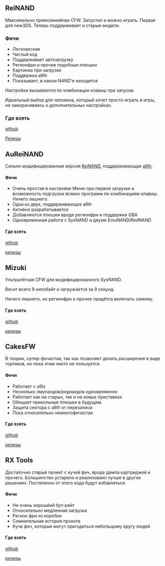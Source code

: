## ReiNAND

Максимально прямолинейная CFW. Запустил и можно играть. Первая для new3DS. Теперь поддерживает и старые модели.

### Фичи

* Легковесная
* Чистый код
* Поддерживает автозагрузку
* Регионфри и прочие подобные плюшки
* Картинки при загрузке
* Поддержка a9lh
* Показывает, в каком NAND'е находится

Настройки вызываются по комбинации клавиш при запуске.

Идеальный выбор для человека, который хочет просто играть в игры, не заморачиваясь о дополнительных настройках.

### Где взять
[github](https://github.com/Reisyukaku/ReiNand)

[Релизы](https://github.com/Reisyukaku/ReiNand/releases)

## AuReiNAND

Сильно модифицированная версия [ReiNAND](https://github.com/for2ch/Pirate-F.A.Q/wiki/ReiNAND), поддерживающая [a9lh](https://github.com/for2ch/Pirate-F.A.Q/wiki/arm9loaderhax).

#### Фичи

* Очень простая в настройке
Меню при первой загрузке и возможность подгрузки всяких программ по комбинациям клавиш. Ничего лишнего.
* Одна из двух, поддерживающих a9lh
* Активно разрабатывается
* Добавляются плюшки вроде регионфри и поддержки GBA
* Одновременная работа с SysNAND и двумя EmuNAND/RedNAND

#### Где взять
[github](https://github.com/AuroraWright/AuReiNand)

[релизы](https://github.com/AuroraWright/AuReiNand/releases)

## Mizuki

Ультралёгкая CFW для модифицированного SysNAND.

Весит всего 9 килобайт и загружается за 9 секунд.

Ничего лишнего, но регионфри и прочее придётся включать самому.

#### Где взять
[github](https://github.com/thedax/Mizuki/)

[релизы](https://github.com/thedax/Mizuki/releases)


## CakesFW

В теории, супер-фичастая, так как позволяет делать расширения в виде тортиков, но пока этим никто не пользуется.

#### Фичи

* Работает с a9lx
* Несколько эмунандов/реднандов одновременно
* Работает как на старых, так и на новых приставках
* Обещает прикольные плюшки в будущем.
* Защита сектора с a9lh от перезаписи
* Пока относительно немногофичастая

#### Где взять

[github](https://github.com/mid-kid/CakesForeveryWan)

[релизы](https://github.com/mid-kid/CakesForeveryWan/releases)

## RX Tools

Достаточно старый проект с кучей фич, вроде дампа картриджей и прочего. Большинство устарело и реализовано лучше в других решениях. Постепенно от этого кода будут избавляться.

#### Фичи

* Не очень хорошйий бут-рейт
* Относительно медленная загрузка
* Регион фри из коробки
* Сомнительная история проекта
* Куча фич, которые могут пригодиться небольщому кругу людей

#### Где взять
[github](https://github.com/roxas75/rxTools)

[релизы](https://github.com/roxas75/rxTools/releases)
